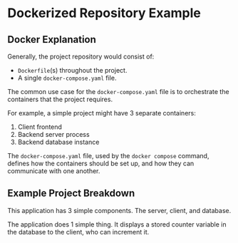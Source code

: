 # Dockerized Repository Example

## Docker Explanation

Generally, the project repository would consist of:

- `Dockerfile`(s) throughout the project.
- A single `docker-compose.yaml` file.

The common use case for the `docker-compose.yaml` file is to orchestrate the containers that the project requires.

For example, a simple project might have 3 separate containers:

1. Client frontend
2. Backend server process
3. Backend database instance

The `docker-compose.yaml` file, used by the `docker compose` command, defines how the containers should be set up, and how they can communicate with one another.

## Example Project Breakdown

This application has 3 simple components. The server, client, and database.

The application does 1 simple thing. It displays a stored counter variable in the database to the client, who can increment it.
